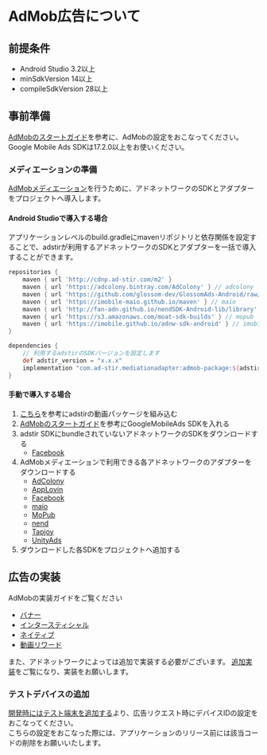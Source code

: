 # AdMob広告について

## 前提条件

- Android Studio 3.2以上  
- minSdkVersion 14以上  
- compileSdkVersion 28以上  

## 事前準備

[AdMobのスタートガイド](https://developers.google.com/admob/android/quick-start?hl=ja)を参考に、AdMobの設定をおこなってください。  
Google Mobile Ads SDKは17.2.0以上をお使いください。

### メディエーションの準備

[AdMobメディエーション](https://developers.google.com/admob/android/mediate?hl=ja)を行うために、アドネットワークのSDKとアダプターをプロジェクトへ導入します。

#### Android Studioで導入する場合
アプリケーションレベルのbuild.gradleにmavenリポジトリと依存関係を設定することで、adstirが利用するアドネットワークのSDKとアダプターを一括で導入することができます。

```groovy hl_lines="11 15"
repositories {
    maven { url 'http://cdnp.ad-stir.com/m2' }
    maven { url 'https://adcolony.bintray.com/AdColony' } // adcolony
    maven { url 'https://github.com/glossom-dev/GlossomAds-Android/raw/master' } // adcorsa
    maven { url 'https://imobile-maio.github.io/maven' } // maio
    maven { url 'http://fan-adn.github.io/nendSDK-Android-lib/library' } // nend
    maven { url 'https://s3.amazonaws.com/moat-sdk-builds' } // mopub
    maven { url 'https://imobile.github.io/adnw-sdk-android' } // imobile
}

dependencies {
    // 利用するadstirのSDKバージョンを設定します
    def adstir_version = "x.x.x" 
    implementation "com.ad-stir.mediationadapter:admob-package:${adstir_version}"
}
```

#### 手動で導入する場合

1. [こちら](../adstir/init/manual_integration.md#sdkの手動組み込み)を参考にadstirの動画パッケージを組み込む
1. [AdMobのスタートガイド](https://developers.google.com/admob/android/quick-start?hl=ja#manual_download)を参考にGoogleMobileAds SDKを入れる 
1. adstir SDKにbundleされていないアドネットワークのSDKをダウンロードする
    * [Facebook](https://origincache.facebook.com/developers/resources/?id=audience-network-sdk-5.6.0.zip)
1. AdMobメディエーションで利用できる各アドネットワークのアダプターをダウンロードする
    * [AdColony](https://google.bintray.com/mobile-ads-adapters-android/com/google/ads/mediation/adcolony/4.1.0.0/adcolony-4.1.0.0.aar)
    * [AppLovin](https://google.bintray.com/mobile-ads-adapters-android/com/google/ads/mediation/applovin/9.10.5.0/applovin-9.10.5.0.aar)
    * [Facebook](https://google.bintray.com/mobile-ads-adapters-android/com/google/ads/mediation/facebook/5.6.0.0/facebook-5.6.0.0.aar)
    * [maio](https://google.bintray.com/mobile-ads-adapters-android/com/google/ads/mediation/maio/1.1.10.0/maio-1.1.10.0.aar)
    * [MoPub](https://google.bintray.com/mobile-ads-adapters-android/com/google/ads/mediation/mopub/5.10.0.0/mopub-5.10.0.0.aar)
    * [nend](https://google.bintray.com/mobile-ads-adapters-android/com/google/ads/mediation/nend/5.3.0.0/nend-5.3.0.0.aar)
    * [Tapjoy](https://google.bintray.com/mobile-ads-adapters-android/com/google/ads/mediation/tapjoy/12.3.4.0/tapjoy-12.3.4.0.aar)
    * [UnityAds](https://google.bintray.com/mobile-ads-adapters-android/com/google/ads/mediation/unity/3.3.0.0/unity-3.3.0.0.aar)
1. ダウンロードした各SDKをプロジェクトへ追加する

## 広告の実装

AdMobの実装ガイドをご覧ください

* [バナー](https://developers.google.com/admob/android/banner?hl=ja)
* [インタースティシャル](https://developers.google.com/admob/android/interstitial?hl=ja)
* [ネイティブ](https://developers.google.com/admob/android/native/start?hl=ja)
* [動画リワード](https://developers.google.com/admob/android/rewarded-ads?hl=ja)

また、アドネットワークによっては追加で実装する必要がございます。 [追加実装](network#追加実装)をご覧になり、実装をお願いします。

### テストデバイスの追加
[開発時にはテスト端末を追加する](https://developers.google.com/admob/android/test-ads?hl=ja#add_your_test_device)より、広告リクエスト時にデバイスIDの設定をおこなってください。  
こちらの設定をおこなった際には、アプリケーションのリリース前には該当コードの削除をお願いいたします。
